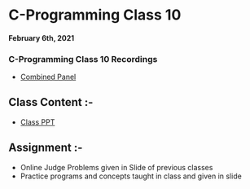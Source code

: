 # C-Programming Class 10

#### February 6th, 2021

### C-Programming Class 10 Recordings
- [Combined Panel](https://drive.google.com/file/d/1Mu8gyct3b3HBJcayeOrTmmTlRu5BEfqe/view?usp=sharing)

## Class Content :-
- [Class PPT](./CC_FirstYr_Class10.pdf)

## Assignment :-
- Online Judge Problems given in Slide of previous classes
- Practice programs and concepts taught in class and given in slide